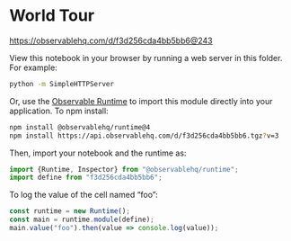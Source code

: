 # World Tour

https://observablehq.com/d/f3d256cda4bb5bb6@243

View this notebook in your browser by running a web server in this folder. For
example:

~~~sh
python -m SimpleHTTPServer
~~~

Or, use the [Observable Runtime](https://github.com/observablehq/runtime) to
import this module directly into your application. To npm install:

~~~sh
npm install @observablehq/runtime@4
npm install https://api.observablehq.com/d/f3d256cda4bb5bb6.tgz?v=3
~~~

Then, import your notebook and the runtime as:

~~~js
import {Runtime, Inspector} from "@observablehq/runtime";
import define from "f3d256cda4bb5bb6";
~~~

To log the value of the cell named “foo”:

~~~js
const runtime = new Runtime();
const main = runtime.module(define);
main.value("foo").then(value => console.log(value));
~~~
